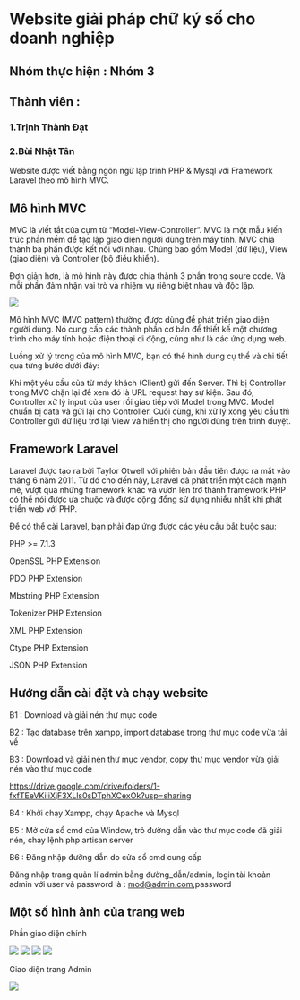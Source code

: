 # Website giải pháp chữ ký số cho doanh nghiệp
## Nhóm thực hiện : Nhóm 3
## Thành viên : 
### 1.Trịnh Thành Đạt
### 2.Bùi Nhật Tân
Website được viết bằng ngôn ngữ lập trình PHP & Mysql với Framework Laravel theo mô hình MVC.
## Mô hình MVC
MVC là viết tắt của cụm từ “Model-View-Controller“. MVC là một mẫu kiến trúc phần mềm để tạo lập giao diện người dùng trên máy tính. MVC chia thành ba phần được kết nối với nhau. Chúng bao gồm Model (dữ liệu), View (giao diện) và Controller (bộ điều khiển).

Đơn giản hơn, là mô hình này được chia thành 3 phần trong soure code. Và mỗi phần đảm nhận vai trò và nhiệm vụ riêng biệt nhau và độc lập.

<img src="https://vietnix.vn/wp-content/uploads/2021/07/MVC.webp">

Mô hình MVC (MVC pattern) thường được dùng để phát triển giao diện người dùng. Nó cung cấp các thành phần cơ bản để thiết kế một chương trình cho máy tính hoặc điện thoại di động, cũng như là các ứng dụng web.

Luồng xử lý trong của mô hình MVC, bạn có thể hình dung cụ thể và chi tiết qua từng bước dưới đây:

Khi một yêu cầu của từ máy khách (Client) gửi đến Server. Thì bị Controller trong MVC chặn lại để xem đó là URL request hay sự kiện.
Sau đó, Controller xử lý input của user rồi giao tiếp với Model trong MVC.
Model chuẩn bị data và gửi lại cho Controller.
Cuối cùng, khi xử lý xong yêu cầu thì Controller gửi dữ liệu trở lại View và hiển thị cho người dùng trên trình duyệt.

## Framework Laravel
Laravel được tạo ra bởi Taylor Otwell với phiên bản đầu tiên được ra mắt vào tháng 6 năm 2011. Từ đó cho đến này, Laravel đã phát triển một cách mạnh mẽ, vượt qua những framework khác và vươn lên trở thành framework PHP có thể nói được ưa chuộc và được cộng đồng sử dụng nhiều nhất khi phát triển web với PHP. 

Để có thể cài Laravel, bạn phải đáp ứng được các yêu cầu bắt buộc sau:


PHP >= 7.1.3

OpenSSL PHP Extension

PDO PHP Extension

Mbstring PHP Extension

Tokenizer PHP Extension

XML PHP Extension

Ctype PHP Extension

JSON PHP Extension

## Hướng dẫn cài đặt và chạy website

B1 : Download và giải nén thư mục code

B2 : Tạo database trên xampp, import database trong thư mục code vừa tải về

B3 : Download và giải nén thư mục vendor, copy thư mục vendor vừa giải nén vào thư mục code

https://drive.google.com/drive/folders/1-fxfTEeVKiiiXjF3XLls0sDTphXCexOk?usp=sharing

B4 : Khởi chạy Xampp, chạy Apache và Mysql

B5 : Mở cửa sổ cmd của Window, trỏ đường dẫn vào thư mục code đã giải nén, chạy lệnh php artisan server

B6 : Đăng nhập đường dẫn do cửa sổ cmd cung cấp 


Đăng nhập trang quản lí admin bằng đường_dẫn/admin, login tài khoản admin với user và password là : mod@admin.com,password


## Một số hình ảnh của trang web

Phần giao diện chính

<img src="https://i.imgur.com/ZmYk1KB.png">

<img src="https://i.imgur.com/iRe9QzR.png">

<img src="https://i.imgur.com/Wk8qsKc.png">

<img src="https://i.imgur.com/WNyc0Pg.png">

Giao diện trang Admin

<img src="https://i.imgur.com/q8Qx3fG.png">

